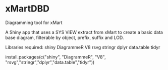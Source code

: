 # xMartDBD
Diagramming tool for xMart

A Shiny app that uses a SYS VIEW extract from xMart to create a basic data base diagram, filterable by object, prefix, suffix and LOD.

Libraries required:
shiny
DiagrammeR
V8
rsvg
stringr
dplyr
data.table
tidyr

install.packages(c("shiny", "DiagrammeR", "V8", "rsvg","stringr","dplyr","data.table","tidyr"))

